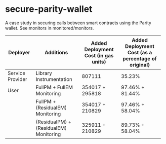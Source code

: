 # secure-parity-wallet
A case study in securing calls between smart contracts using the Parity wallet. See monitors in monitored/monitors.



| Deployer         | Additions                | Added Deployment Cost (in gas units) | Added Deployment Cost (as a percentage of original)|
|------------------|--------------------------|--------------------------------------|----------------------------------------------------|
| Service Provider | Library Instrumentation  | 807111 | 35.23%|
| User | FullPM + FullEM Monitoring | 354017 + 295818 | 97.46% + 81.44%|
 || FullPM + (ResidualEM) Monitoring | 354017 + 210829 | 97.46% + 58.04% |
 || (ResidualPM) + (ResidualEM) Monitoring | 325911 + 210829 | 89.73% + 58.04% |
